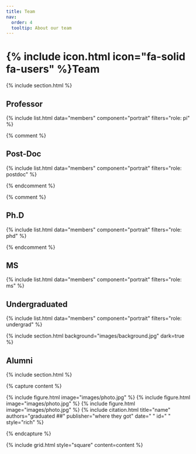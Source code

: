 ```yaml
---
title: Team
nav:
  order: 4
  tooltip: About our team
---
```


# {% include icon.html icon="fa-solid fa-users" %}Team

{% include section.html %}

## Professor

{% include list.html data="members" component="portrait" filters="role: pi" %}

{% comment %}

 ## Post-Doc

{% include list.html data="members" component="portrait" filters="role: postdoc" %}

{% endcomment %}

{% comment %} 

## Ph.D
{% include list.html data="members" component="portrait" filters="role: phd" %}

{% endcomment %}

## MS

{% include list.html data="members" component="portrait" filters="role: ms" %}

## Undergraduated

{% include list.html data="members" component="portrait" filters="role: undergrad" %}


{% include section.html background="images/background.jpg" dark=true %}

## Alumni

{% include section.html %}

{% capture content %}

{% include figure.html image="images/photo.jpg" %}
{% include figure.html image="images/photo.jpg" %}
{% include figure.html image="images/photo.jpg" %}
{% include citation.html title="name" authors="graduated ##" publisher="where they got" date=" " id=" " style="rich" %}

{% endcapture %}

{% include grid.html style="square" content=content %}
